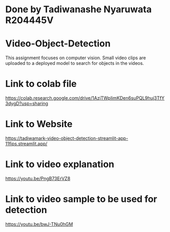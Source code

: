 # Done by Tadiwanashe Nyaruwata R204445V

# Video-Object-Detection
This assignment focuses on computer vision. Small video clips are uploaded to a deployed model to search for objects in the videos.

# Link to colab file
https://colab.research.google.com/drive/1AzjTWpIimKDen6suPQL9huj3TfY3dygD?usp=sharing

# Link to Website
https://tadiwamark-video-object-detection-streamlit-app-11fips.streamlit.app/

# Link to video explanation
https://youtu.be/PngB73ErVZ8

# Link to video sample to be used for detection
https://youtu.be/bwJ-TNu0hGM
